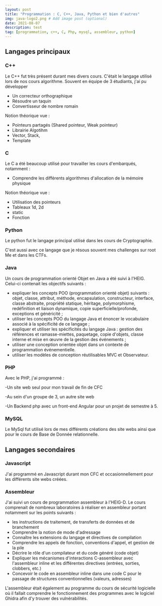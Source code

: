 ```yaml
---
layout: post
title: "Programmation : C, C++, Java, Python et bien d'autres"
img: java-logo2.png # Add image post (optional)
date: 2021-08-07
description: test
tag: [programmation, c++, C, Php, mysql, assembleur, python]
---
```



## Langages principaux

### C++

Le C++ fut très présent durant mes divers cours. C'était le langage utilisé lors de nos cours algorithme. Souvent en équipe de 3 étudiants, j'ai pu développer

- Un correcteur orthographique
- Résoudre un taquin
- Convertisseur de nombre romain

Notion théorique vue :

- Pointeurs partagés (Shared pointeur, Weak pointeur)
- Librairie Algotihm
- Vector, Stack,
- Template



### C

Le C a été beaucoup utilisé pour travailler les cours d'embarqués, notamment :

- Comprendre les différents algorithmes d'allocation de la mémoire physique

Notion théorique vue :

- Utilisation des pointeurs
- Tableaux 1d, 2d 
- static
- Fonction



### Python

Le python fut le langage principal utilisé dans les cours de Cryptographie.

C'est aussi avec ce langage que je résous souvent mes challenges sur root Me et dans les CTFs.



### Java

Un cours de programmation orienté Objet en Java a été suivi à l'HEIG. Celui-ci contenait les objectifs suivants :

- expliquer les concepts POO (programmation orienté objet) suivants : objet, classe, attribut, méthode, encapsulation, constructeur, interface, classe abstraite, propriété statique, héritage, polymorphisme, redéfinition et liaison dynamique, copie superficielle/profonde, exceptions et généricité ;
- utiliser les concepts POO du langage Java et énoncer le vocabulaire associé à la spécificité de ce langage ;
- expliquer et utiliser les spécificités du langage Java : gestion des références et ramasse-miettes, paquetage, copie d'objets, classe interne et mise en œuvre de la gestion des événements ;
- utiliser une conception orientée objet dans un contexte de programmation événementielle.
- utiliser les modèles de conception réutilisables MVC et Observateur.

### PHP

Avec le PHP, j'ai programmé :

-Un site web seul pour mon travail de fin de CFC

-Au sein d'un groupe de 3, un autre site web

-Un Backend php avec un front-end Angular pour un projet de semestre à 5.

### MySQL

Le MySql fut utilisé lors de mes différents créations des site webs ainsi que pour le cours de Base de Donnée relationnelle.

## Langages secondaires

### Javascript

J'ai programmé en Javascript durant mon CFC et occasionnellement pour les différents site webs créées.



### Assembleur

J'ai suivi un cours de programmation assembleur à l'HEIG-D. Le cours comprenait de nombreux laboratoires à réaliser en assembleur portant notamment sur les points suivants :

- les instructions de traitement, de transferts de données et de branchement
- Comprendre la notion de mode d'adressage
- Connaître les extensions du langage et directives de compilation
- Comprendre les appels de fonction, conventions d'appel, et gestion de la pile
- Décrire le rôle d'un compilateur et du code généré (code objet)
- Expliquer les mécanismes d'interactions C-assembleur avec l'assembleur inline et les différentes directives
  (entrées, sorties, clobbers, etc.)
- Concevoir le code en assembleur inline dans une code C pour le passage de structures conventionnelles
  (valeurs, adresses)

L'assembleur était également au programme du cours de sécurité logicielle où il fallait comprendre le fonctionnement des programmes avec le logiciel Ghidra afin d'y trouver des vulnérabilités.